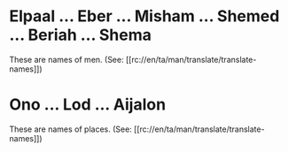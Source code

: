 # Elpaal ... Eber ... Misham ... Shemed ... Beriah ... Shema

These are names of men. (See: [[rc://en/ta/man/translate/translate-names]])

# Ono ... Lod ... Aijalon

These are names of places. (See: [[rc://en/ta/man/translate/translate-names]])

